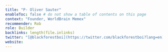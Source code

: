 ```yaml
---
title: "P- Oliver Sauter"
enableToc: false # do not show a table of contents on this page
context: "Founder, WorldBrain Memex"
recommender: Rob
role: Builder
backlinks: length(file.inlinks) 
twitter: "[@blackforestboi](https://twitter.com/blackforestboi?lang=en)"
website:
---
```


